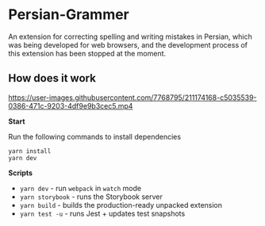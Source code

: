 # Persian-Grammer
An extension for correcting spelling and writing mistakes in Persian, which was being developed for web browsers, and the development process of this extension has been stopped at the moment.

## How does it work


https://user-images.githubusercontent.com/7768795/211174168-c5035539-0386-471c-9203-4df9e9b3cec5.mp4


**Start**

Run the following commands to install dependencies

```
yarn install
yarn dev
```

**Scripts**

-   `yarn dev` - run `webpack` in `watch` mode
-   `yarn storybook` - runs the Storybook server
-   `yarn build` - builds the production-ready unpacked extension
-   `yarn test -u` - runs Jest + updates test snapshots
